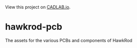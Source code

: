View this project on [CADLAB.io](https://cadlab.io/project/25936). 

# hawkrod-pcb
The assets for the various PCBs and components of HawkRod
